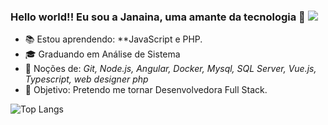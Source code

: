 ### Hello world!! Eu sou a Janaina, uma amante da tecnologia 👋 ![](https://komarev.com/ghpvc/?username=janainaborges&color=blue)

<!--
**janainaborges/janainaborges** is a ✨ _special_ ✨ repository because its `README.md` (this file) appears on your GitHub profile.

Here are some ideas to get you started:

- 🔭 I’m currently working on ...
- 🌱 I’m currently learning ...
- 👯 I’m looking to collaborate on ...
- 🤔 I’m looking for help with ...
- 💬 Ask me about ...
- 📫 How to reach me: ...
- 😄 Pronouns: ...
- ⚡ Fun fact: ...
-->


- 📚 Estou aprendendo: **JavaScript e PHP.
- 🎓 Graduando em Análise de Sistema
- 🌱 Noções de: *Git, Node.js, Angular, Docker, Mysql, SQL Server, Vue.js, Typescript, web designer php*
- 🎯 Objetivo: Pretendo me tornar Desenvolvedora Full Stack.

![Top Langs](https://github-readme-stats.vercel.app/api/top-langs/?username=janainaborges&layout=compact)



